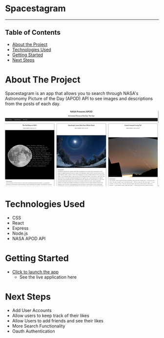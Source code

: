 # Spacestagram 
---
## Table of Contents

* [About the Project](#about-the-project)
* [Technologies Used](#technologies-used)
* [Getting Started](#getting-started)
* [Next Steps](#next-steps)


# About The Project
Spacestagram is an app that allows you to search through NASA's Astronomy Picture of the Day (APOD) API to see images and descriptions from the posts of each day.

![Homepage](https://raw.githubusercontent.com/Kklu78/spacestagram/master/public/images/Screenshot.png)





# Technologies Used
* CSS
* React
* Express
* Node.js
* NASA APOD API



# Getting Started

* [Click to launch the app](http://spacestagram-kklu.herokuapp.com/)
    * See the live application here


# Next Steps
* Add User Accounts
* Allow users to keep track of their likes
* Allow Users to add friends and see their likes
* More Search Functionality
* Oauth Authentication




